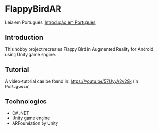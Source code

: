 # FlappyBirdAR

Leia em Português!
[Introdução em Português](README.md)

## Introduction

This hobby project recreates Flappy Bird in Augmented Reality for Android using Unity game engine.

## Tutorial

A video-tutorial can be found in: https://youtu.be/57UyyA2v29k (in Portuguese)


## Technologies

* C# .NET
* Unity game engine
* ARFoundation by Unity